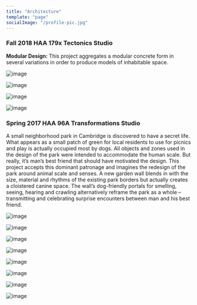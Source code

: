 ```yaml
---
title: "Architecture"
template: "page"
socialImage: "/profile-pic.jpg"
---
```


### Fall 2018 HAA 179x Tectonics Studio

**Modular Design:** This project aggregates a modular concrete form in several variations in order to produce models of inhabitable space.

![image](/media/architecture/tectonics/tectonics1.JPG)

![image](/media/architecture/tectonics/tectonics2.JPG)

![image](/media/architecture/tectonics/tectonics3.JPG)

![image](/media/architecture/tectonics/tectonics4.JPG)

### Spring 2017 HAA 96A Transformations Studio

A small neighborhood park in Cambridge is discovered to have a secret life.  What appears as a small patch of green for local residents to use for picnics and play is actually occupied most by dogs.  All objects and zones used in the design of the park were intended to accommodate the human scale.  But really, it’s man’s best friend that should have motivated the design.  This project accepts this dominant patronage and imagines the redesign of the park around animal scale and senses.   A new garden wall blends in with the size, material and rhythms of the existing park borders but actually creates a cloistered canine space.  The wall’s dog-friendly portals for smelling, seeing, hearing and crawling alternatively reframe the park as a whole – transmitting and celebrating surprise encounters between man and his best friend.  

![image](/media/architecture/transformations/p5-sections.png)

![image](/media/architecture/transformations/p5-01.jpg)

![image](/media/architecture/transformations/p5-02.jpg)

![image](/media/architecture/transformations/p5-03.jpg)

![image](/media/architecture/transformations/p5-04.jpg)

![image](/media/architecture/transformations/p5-05.jpg)

![image](/media/architecture/transformations/p5-elevation.jpg)

![image](/media/architecture/transformations/p5-plan.jpg)
